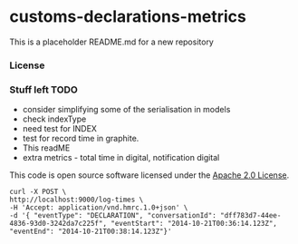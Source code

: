 
# customs-declarations-metrics

This is a placeholder README.md for a new repository

### License

### Stuff left TODO
* consider simplifying some of the serialisation in models
* check indexType
* need test for INDEX
* test for record time in graphite. 
* This readME
* extra metrics - total time in digital, notification digital

This code is open source software licensed under the [Apache 2.0 License]("http://www.apache.org/licenses/LICENSE-2.0.html").

    curl -X POST \
    http://localhost:9000/log-times \
    -H 'Accept: application/vnd.hmrc.1.0+json' \
    -d '{ "eventType": "DECLARATION", "conversationId": "dff783d7-44ee-4836-93d0-3242da7c225f", "eventStart": "2014-10-21T00:36:14.123Z", "eventEnd": "2014-10-21T00:38:14.123Z"}'